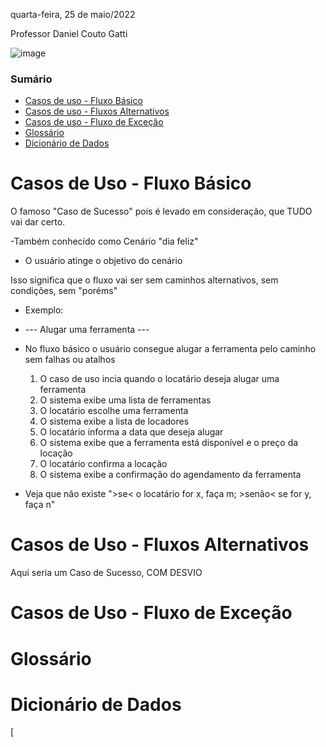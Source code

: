 quarta-feira, 25 de maio/2022

Professor Daniel Couto Gatti

![image](https://user-images.githubusercontent.com/87860884/170375842-e59a569e-cead-4e20-a527-b79e8a9fb643.png)

### Sumário

- [Casos de uso - Fluxo Básico](#casos-de-uso---fluxo-básico)
- [Casos de uso - Fluxos Alternativos](#casos-de-uso---fluxos-alternativos) 
- [Casos de uso - Fluxo de Exceção](#casos-de-uso---fluxo-de-exceção) 
- [Glossário](#glossário)
- [Dicionário de Dados](#dicionário-de-dados)



# Casos de Uso - Fluxo Básico
O famoso "Caso de Sucesso" pois é levado em consideração, que TUDO vai dar certo.

-Também conhecido como Cenário "dia feliz"
- O usuário atinge o objetivo do cenário

Isso significa que o fluxo vai ser sem caminhos alternativos, sem condições, sem "poréms"

- Exemplo:
- --- Alugar uma ferramenta ---
- No fluxo básico o usuário consegue alugar a ferramenta pelo caminho sem falhas ou atalhos
	1. O caso de uso incia quando o locatário deseja alugar uma ferramenta
	2. O sistema exibe uma lista de ferramentas
	3. O locatário escolhe uma ferramenta
	4. O sistema exibe a lista de locadores
	5. O locatário informa a data que deseja alugar
	6. O sistema exibe que a ferramenta está disponível e o preço da locação
	7. O locatário confirma a locação
	8. O sistema exibe a confirmação do agendamento da ferramenta 

- Veja que não existe ">se< o locatário for x, faça m; >senão< se for y, faça n"



# Casos de Uso - Fluxos Alternativos
Aqui seria um Caso de Sucesso, COM DESVIO



# Casos de Uso - Fluxo de Exceção




# Glossário




# Dicionário de Dados





























[
